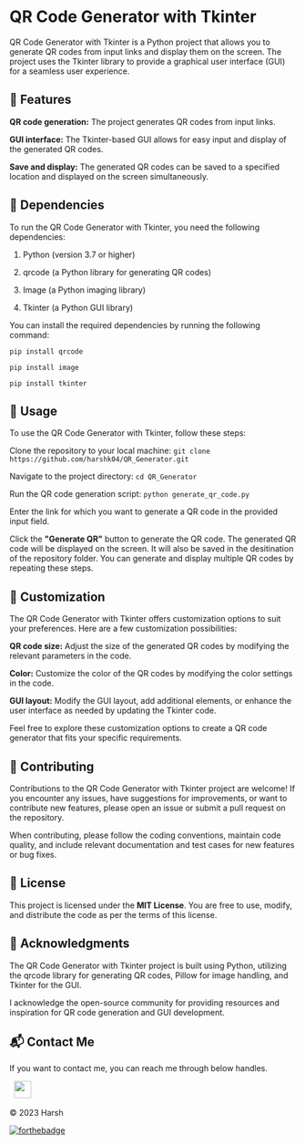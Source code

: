 # QR Code Generator with Tkinter

QR Code Generator with Tkinter is a Python project that allows you to generate QR codes from input links and display them on the screen. The project uses the Tkinter library to provide a graphical user interface (GUI) for a seamless user experience.

## 📌 Features
**QR code generation:** The project generates QR codes from input links.

**GUI interface:** The Tkinter-based GUI allows for easy input and display of the generated QR codes.

**Save and display:** The generated QR codes can be saved to a specified location and displayed on the screen simultaneously.

## 📌 Dependencies
To run the QR Code Generator with Tkinter, you need the following dependencies:

1. Python (version 3.7 or higher)

2. qrcode (a Python library for generating QR codes)

3. Image (a Python imaging library)

4. Tkinter (a Python GUI library)


You can install the required dependencies by running the following command:

`pip install qrcode`

`pip install image`

`pip install tkinter`


## 📌 Usage
To use the QR Code Generator with Tkinter, follow these steps:

Clone the repository to your local machine:
`git clone https://github.com/harshk04/QR_Generator.git`

Navigate to the project directory:
`cd QR_Generator`

Run the QR code generation script:
`python generate_qr_code.py`

Enter the link for which you want to generate a QR code in the provided input field.

Click the **"Generate QR"** button to generate the QR code.
The generated QR code will be displayed on the screen. It will also be saved in the desitination of the repository folder.
You can generate and display multiple QR codes by repeating these steps.


## 📌 Customization
The QR Code Generator with Tkinter offers customization options to suit your preferences. Here are a few customization possibilities:

**QR code size:** Adjust the size of the generated QR codes by modifying the relevant parameters in the code.

**Color:** Customize the color of the QR codes by modifying the color settings in the code.

**GUI layout:** Modify the GUI layout, add additional elements, or enhance the user interface as needed by updating the Tkinter code.

Feel free to explore these customization options to create a QR code generator that fits your specific requirements.

## 📌 Contributing
Contributions to the QR Code Generator with Tkinter project are welcome! If you encounter any issues, have suggestions for improvements, or want to contribute new features, please open an issue or submit a pull request on the repository.

When contributing, please follow the coding conventions, maintain code quality, and include relevant documentation and test cases for new features or bug fixes.

## 📌 License
This project is licensed under the **MIT License**. You are free to use, modify, and distribute the code as per the terms of this license.

## 📌 Acknowledgments

The QR Code Generator with Tkinter project is built using Python, utilizing the qrcode library for generating QR codes, Pillow for image handling, and Tkinter for the GUI.

I acknowledge the open-source community for providing resources and inspiration for QR code generation and GUI development.


## 📬 Contact Me
If you want to contact me, you can reach me through below handles.

&nbsp;&nbsp;<a href="https://www.linkedin.com/in/pushpak-kumawat-b4bb921ba/"><img src="https://www.felberpr.com/wp-content/uploads/linkedin-logo.png" width="30"></img></a>

© 2023 Harsh


[![forthebadge](https://forthebadge.com/images/badges/built-with-love.svg)](https://forthebadge.com)
